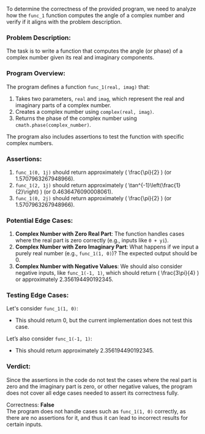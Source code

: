 To determine the correctness of the provided program, we need to analyze how the `func_1` function computes the angle of a complex number and verify if it aligns with the problem description.

### Problem Description:
The task is to write a function that computes the angle (or phase) of a complex number given its real and imaginary components.

### Program Overview:
The program defines a function `func_1(real, imag)` that:
1. Takes two parameters, `real` and `imag`, which represent the real and imaginary parts of a complex number.
2. Creates a complex number using `complex(real, imag)`.
3. Returns the phase of the complex number using `cmath.phase(complex_number)`.

The program also includes assertions to test the function with specific complex numbers.

### Assertions:
1. `func_1(0, 1j)` should return approximately \( \frac{\pi}{2} \) (or 1.5707963267948966).
2. `func_1(2, 1j)` should return approximately \( \tan^{-1}\left(\frac{1}{2}\right) \) (or 0.4636476090008061).
3. `func_1(0, 2j)` should return approximately \( \frac{\pi}{2} \) (or 1.5707963267948966).

### Potential Edge Cases:
1. **Complex Number with Zero Real Part**: The function handles cases where the real part is zero correctly (e.g., inputs like `0 + yi`).
2. **Complex Number with Zero Imaginary Part**: What happens if we input a purely real number (e.g., `func_1(1, 0)`)? The expected output should be 0.
3. **Complex Number with Negative Values**: We should also consider negative inputs, like `func_1(-1, 1)`, which should return \( \frac{3\pi}{4} \) or approximately 2.356194490192345.

### Testing Edge Cases:

Let's consider `func_1(1, 0)`:
- This should return 0, but the current implementation does not test this case. 

Let’s also consider `func_1(-1, 1)`:
- This should return approximately 2.356194490192345.

### Verdict:
Since the assertions in the code do not test the cases where the real part is zero and the imaginary part is zero, or other negative values, the program does not cover all edge cases needed to assert its correctness fully.

Correctness: **False**  
The program does not handle cases such as `func_1(1, 0)` correctly, as there are no assertions for it, and thus it can lead to incorrect results for certain inputs.